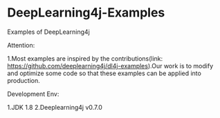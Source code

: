 # DeepLearning4j-Examples
Examples of DeepLearning4j

Attention:

1.Most examples are inspired by the contributions(link: https://github.com/deeplearning4j/dl4j-examples).Our work is to modify and optimize some code so that these examples can be applied into production.

Development Env:

1.JDK 1.8
2.Deeplearning4j v0.7.0

